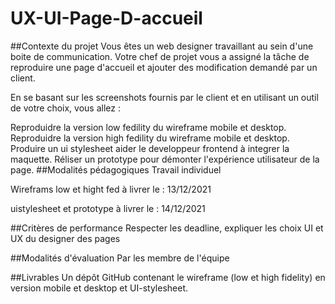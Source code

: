 # UX-UI-Page-D-accueil
##Contexte du projet
Vous êtes un web designer travaillant au sein d'une boite de communication. Votre chef de projet vous a assigné la tâche de reproduire une page d'accueil et ajouter des modification demandé par un client.

En se basant sur les screenshots fournis par le client et en utilisant un outil de votre choix, vous allez :

Reproduidre la version low fedility du wireframe mobile et desktop.
Reproduidre la version high fedility du wireframe mobile et desktop.
Produire un ui stylesheet aider le developpeur frontend à integrer la maquette.
Réliser un prototype pour démonter l'expérience utilisateur de la page.
##Modalités pédagogiques
Travail individuel

Wireframs low et hight fed à livrer le : 13/12/2021

uistylesheet et prototype à livrer le : 14/12/2021

##Critères de performance
Respecter les deadline, expliquer les choix UI et UX du designer des pages

##Modalités d'évaluation
Par les membre de l'équipe

##Livrables
Un dépôt GitHub contenant le wireframe (low et high fidelity) en version mobile et desktop et UI-stylesheet.
